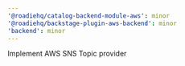 ```yaml
---
'@roadiehq/catalog-backend-module-aws': minor
'@roadiehq/backstage-plugin-aws-backend': minor
'backend': minor
---
```


Implement AWS SNS Topic provider

